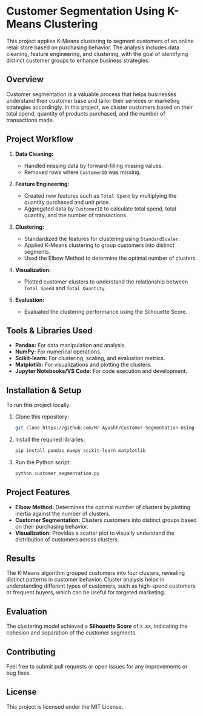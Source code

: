 # Customer Segmentation Using K-Means Clustering

This project applies K-Means clustering to segment customers of an online retail store based on purchasing behavior. The analysis includes data cleaning, feature engineering, and clustering, with the goal of identifying distinct customer groups to enhance business strategies.

## Overview

Customer segmentation is a valuable process that helps businesses understand their customer base and tailor their services or marketing strategies accordingly. In this project, we cluster customers based on their total spend, quantity of products purchased, and the number of transactions made.

## Project Workflow

1. **Data Cleaning:**
   - Handled missing data by forward-filling missing values.
   - Removed rows where `CustomerID` was missing.
   
2. **Feature Engineering:**
   - Created new features such as `Total Spend` by multiplying the quantity purchased and unit price.
   - Aggregated data by `CustomerID` to calculate total spend, total quantity, and the number of transactions.

3. **Clustering:**
   - Standardized the features for clustering using `StandardScaler`.
   - Applied K-Means clustering to group customers into distinct segments.
   - Used the Elbow Method to determine the optimal number of clusters.
   
4. **Visualization:**
   - Plotted customer clusters to understand the relationship between `Total Spend` and `Total Quantity`.
   
5. **Evaluation:**
   - Evaluated the clustering performance using the Silhouette Score.

## Tools & Libraries Used

- **Pandas:** For data manipulation and analysis.
- **NumPy:** For numerical operations.
- **Scikit-learn:** For clustering, scaling, and evaluation metrics.
- **Matplotlib:** For visualizations and plotting the clusters.
- **Jupyter Notebooks/VS Code:** For code execution and development.

## Installation & Setup

To run this project locally:

1. Clone this repository:
   ```bash
   git clone https://github.com/Mr-Ayushh/Customer-Segmentation-Using-K.git
   ```

2. Install the required libraries:
   ```bash
   pip install pandas numpy scikit-learn matplotlib
   ```

3. Run the Python script:
   ```bash
   python customer_segmentation.py
   ```

## Project Features

- **Elbow Method:** Determines the optimal number of clusters by plotting inertia against the number of clusters.
- **Customer Segmentation:** Clusters customers into distinct groups based on their purchasing behavior.
- **Visualization:** Provides a scatter plot to visually understand the distribution of customers across clusters.

## Results

The K-Means algorithm grouped customers into four clusters, revealing distinct patterns in customer behavior. Cluster analysis helps in understanding different types of customers, such as high-spend customers or frequent buyers, which can be useful for targeted marketing.

## Evaluation

The clustering model achieved a **Silhouette Score** of `X.XX`, indicating the cohesion and separation of the customer segments.

## Contributing

Feel free to submit pull requests or open issues for any improvements or bug fixes.

## License

This project is licensed under the MIT License.
